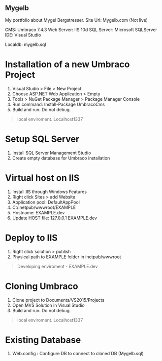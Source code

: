 ## Mygelb
My portfolio about Mygel Bergstresser. 
Site Url: Mygelb.com (Not live)

CMS: Umbraco 7.4.3
Web Server: IIS 10d
SQL Server: Microsoft SQLServer
IDE: Visual Studio

Localdb: mygelb.sql

# Installation of a new Umbraco Project
1. Visual Studio > File > New Project
2. Choose ASP.NET Web Application > Empty
3. Tools > NuGet Package Manager > Package Manager Console
4. Run command: Install-Package UmbracoCms
5. Build and run. Do not debug. 
> local enviroment. Localhost1337

# Setup SQL Server
1. Install SQL Server Management Studio
2. Create empty database for Umbraco installation

# Virtual host on IIS
1. Install IIS through Windows Features
2. Right click Sites > add Website
3. Application pool: DefaultAppPool
4. C:/inetpub/wwwroot/EXAMPLE
5. Hostname: EXAMPLE.dev
6. Update HOST file: 127.0.0.1 EXAMPLE.dev

# Deploy to IIS
1. Right click solution > publish
2. Physical path to EXAMPLE folder in inetpub/wwwroot
> Developing enviroment - EXAMPLE.dev

# Cloning Umbraco
1. Clone project to Documents/VS2015/Projects
2. Open MVS Solution in Visual Studio
3. Build and run. Do not debug. 
> local enviroment. Localhost1337

# Existing Database
1. Web.config : Configure DB to connect to cloned DB (Mygelb.sql)